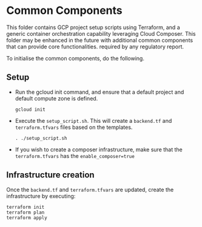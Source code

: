 # Common Components
This folder contains GCP project setup scripts using Terraform, and a generic container orchestration capability leveraging Cloud Composer.
This folder may be enhanced in the future with additional common components that can provide core functionalities. 
required by any regulatory report. 

To initialise the common components, do the following.

## Setup
* Run the gcloud init command, and ensure that a default project and default compute zone is defined.
    ```
    gcloud init
    ```

* Execute the `setup_script.sh`. This will create a `backend.tf` and `terraform.tfvars` files based on the templates.

    ```
    . ./setup_script.sh
    ```

* If you wish to create a composer infrastructure, make sure that the `terraform.tfvars` has the `enable_composer=true`  


## Infrastructure creation
Once the `backend.tf` and `terraform.tfvars` are updated, create the infrastructure by executing:
```
terraform init
terraform plan
terraform apply
```
